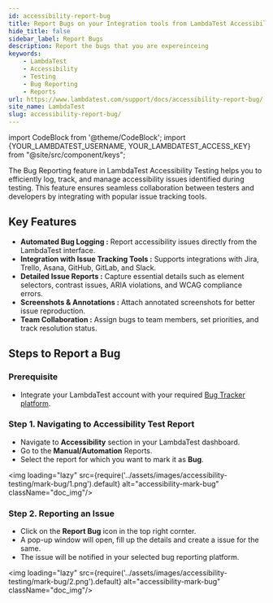 ```yaml
---
id: accessibility-report-bug
title: Report Bugs on your Integration tools from LambdaTest Accessibility Testing
hide_title: false
sidebar_label: Report Bugs
description: Report the bugs that you are expereinceing
keywords:
    - LambdaTest
    - Accessibility
    - Testing
    - Bug Reporting
    - Reports
url: https://www.lambdatest.com/support/docs/accessibility-report-bug/
site_name: LambdaTest
slug: accessibility-report-bug/
---
```


import CodeBlock from '@theme/CodeBlock';
import {YOUR_LAMBDATEST_USERNAME, YOUR_LAMBDATEST_ACCESS_KEY} from "@site/src/component/keys";

<script type="application/ld+json"
      dangerouslySetInnerHTML={{ __html: JSON.stringify({
       "@context": "https://schema.org",
        "@type": "BreadcrumbList",
        "itemListElement": [{
          "@type": "ListItem",
          "position": 1,
          "name": "Home",
          "item": "https://www.lambdatest.com"
        },{
          "@type": "ListItem",
          "position": 2,
          "name": "Support",
          "item": "https://www.lambdatest.com/support/docs/"
        },{
          "@type": "ListItem",
          "position": 3,
          "name": "Navigating Dashboard",
          "item": "https://www.lambdatest.com/support/docs/accessibility-report-bug/"
        }]
      })
    }}
></script>
The Bug Reporting feature in LambdaTest Accessibility Testing helps you to efficiently log, track, and manage accessibility issues identified during testing. This feature ensures seamless collaboration between testers and developers by integrating with popular issue tracking tools.

## Key Features
- **Automated Bug Logging :** Report accessibility issues directly from the LambdaTest interface.
- **Integration with Issue Tracking Tools :** Supports integrations with Jira, Trello, Asana, GitHub, GitLab, and Slack.
- **Detailed Issue Reports :** Capture essential details such as element selectors, contrast issues, ARIA violations, and WCAG compliance errors.
- **Screenshots & Annotations :** Attach annotated screenshots for better issue reproduction.
- **Team Collaboration :** Assign bugs to team members, set priorities, and track resolution status.

## Steps to Report a Bug
### Prerequisite
- Integrate your LambdaTest account with your required [Bug Tracker platform](https://www.lambdatest.com/support/docs/bug-tracking-tools/).

### Step 1. Navigating to Accessibility Test Report
- Navigate to **Accessibility** section in your LambdaTest dashboard.
- Go to the **Manual/Automation** Reports.
- Select the report for which you want to mark it as **Bug**.

<img loading="lazy" src={require('../assets/images/accessibility-testing/mark-bug/1.png').default} alt="accessibility-mark-bug" className="doc_img"/>

### Step 2. Reporting an Issue
- Click on the **Report Bug** icon in the top right cornter.
- A pop-up window will open, fill up the details and create a issue for the same.
- The issue will be notified in your selected bug reporting platform.

<img loading="lazy" src={require('../assets/images/accessibility-testing/mark-bug/2.png').default} alt="accessibility-mark-bug" className="doc_img"/>
